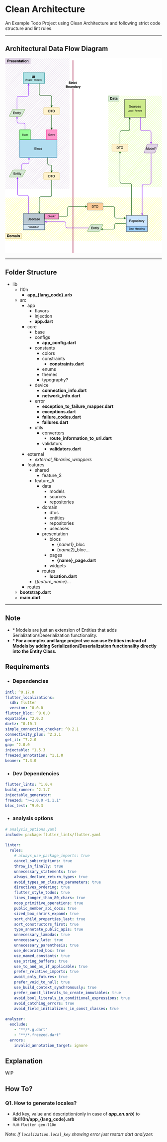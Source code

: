# Clean Architecture

An Example Todo Project using Clean Architecture and following strict
code structure and lint rules.

<hr />

## Architectural Data Flow Diagram

![clean_architecture](baliza_clean_architecture_flow_diagram.png)

<hr>

## Folder Structure

- lib
  - l10n
    - **app\_{lang_code}.arb**
  - src
    - app
      - flavors
      - injection
      - **app.dart**
    - core
      - base
      - configs
        - **app_config.dart**
      - constants
        - colors
        - constraints
          - **constraints.dart**
        - enums
        - themes
        - typography?
      - device
        - **connection_info.dart**
        - **network_info.dart**
      - error
        - **exception_to_failure_mapper.dart**
        - **exceptions.dart**
        - **failure_codes.dart**
        - **failures.dart**
      - utils
        - convertors
          - **route_information_to_uri.dart**
        - validators
          - **validators.dart**
    - external
      - _external_libraries_wrappers_
    - features
      - shared
        - feature_S
      - feature_A
        - data
          - models
          - sources
          - repositories
        - domain
          - dtos
          - entities
          - repositories
          - usecases
        - presentation
          - blocs
            - {_name1_}\_bloc
            - {_name2_}\_bloc...
          - pages
            - **{name}\_page.dart**
          - widgets
        - routes
          - **location.dart**
      - {_feature_name_}...
    - routes
  - **bootstrap.dart**
  - **main.dart**

<hr>

## Note

- \* Models are just an extension of Entities that adds Serialization/Deserialization functionality.
- \* **For a complex and large project we can use Entities instead of Models by adding Serialization/Deserialization functionality directly into the Entity Class.**

## Requirements

- ### Dependencies

```yaml
intl: ^0.17.0
flutter_localizations:
  sdk: flutter
  version: ^0.0.0
flutter_bloc: ^8.0.0
equatable: ^2.0.3
dartz: ^0.10.1
simple_connection_checker: ^0.2.1
connectivity_plus: ^2.2.1
get_it: ^7.2.0
gap: ^2.0.0
injectable: ^1.5.3
freezed_annotation: ^1.1.0
beamer: ^1.3.0
```

- ### Dev Dependencies

```yaml
flutter_lints: ^1.0.4
build_runner: ^2.1.7
injectable_generator:
freezed: ">=1.0.0 <1.1.1"
bloc_test: ^9.0.3
```

- ### analysis options

```yaml
# analysis_options.yaml
include: package:flutter_lints/flutter.yaml

linter:
  rules:
    # always_use_package_imports: true
    cancel_subscriptions: true
    throw_in_finally: true
    unnecessary_statements: true
    always_declare_return_types: true
    avoid_types_on_closure_parameters: true
    directives_ordering: true
    flutter_style_todos: true
    lines_longer_than_80_chars: true
    noop_primitive_operations: true
    public_member_api_docs: true
    sized_box_shrink_expand: true
    sort_child_properties_last: true
    sort_constructors_first: true
    type_annotate_public_apis: true
    unnecessary_lambdas: true
    unnecessary_late: true
    unnecessary_parenthesis: true
    use_decorated_box: true
    use_named_constants: true
    use_string_buffers: true
    use_to_and_as_if_applicable: true
    prefer_relative_imports: true
    await_only_futures: true
    prefer_void_to_null: true
    use_build_context_synchronously: true
    prefer_const_literals_to_create_immutables: true
    avoid_bool_literals_in_conditional_expressions: true
    avoid_catching_errors: true
    avoid_field_initializers_in_const_classes: true

analyzer:
  exclude:
    - "**/*.g.dart"
    - "**/*.freezed.dart"
  errors:
    invalid_annotation_target: ignore
```

## Explanation

WIP

## How To?

### Q1. How to generate locales?

- Add key, value and description(only in case of **_app_en.arb_**) to **lib/l10n/app\_{lang_code}.arb**
- run `flutter gen-l10n`

Note: _If `localization.local_key` showing error just restart dart analyzer._
